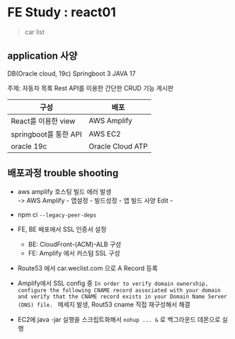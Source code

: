 # FE Study : react01
> car list 

## application 사양
DB(Oracle cloud, 19c)
Springboot 3
JAVA 17

주제: 자동차 목록
Rest API를 이용한 간단한 CRUD 기능 게시판

|구성|배포|
|---|---|
|React를 이용한 view |AWS Amplify|
|springboot를 통한 API |AWS EC2|
|oracle 19c |Oracle Cloud ATP|


## 배포과정 trouble shooting
- aws amplify 호스팅 빌드 에러 발생 <br/>
    -> AWS Amplify - 앱설정 - 빌드성정 - 앱 빌드 사양 Edit - 
- npm ci `--legacy-peer-deps`

- FE, BE 배포에서 SSL 인증서 설정
  - BE: CloudFront-(ACM)-ALB 구성
  - FE: Amplify 에서 커스텀 SSL 구성

- Route53 에서 car.weclist.com 으로 A Record 등록

- Amplify에서 SSL config 중 `In order to verify domain ownership, configure the following CNAME record associated with your domain and verify that the CNAME record exists in your Domain Name Server (DNS) file.
` 메세지 발생, Rout53 cname 직접 재구성해서 해결

- EC2에 java -jar 실행을 스크립트화해서 `nohup ... &` 로 백그라운드 데몬으로 실행